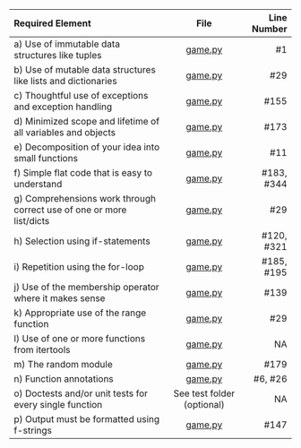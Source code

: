 | Required Element                                                    |              File              | Line Number |
|:--------------------------------------------------------------------|:------------------------------:|------------:|
| a) Use of immutable data structures like tuples                     |       [game.py](./game.py)      |          #1 |
| b) Use of mutable data structures like lists and dictionaries       |       [game.py](./game.py)      |         #29 |
| c) Thoughtful use of exceptions and exception handling              |       [game.py](./game.py)      |        #155 |
| d) Minimized scope and lifetime of all variables and objects        |       [game.py](./game.py)      |        #173 |
| e) Decomposition of your idea into small functions                  |       [game.py](./game.py)      |         #11 |
| f) Simple flat code that is easy to understand                      |       [game.py](./game.py)      |  #183, #344 |
| g) Comprehensions work through correct use of one or more list/dicts |       [game.py](./game.py)      |         #29 |
| h) Selection using if-statements                                    |       [game.py](./game.py)      |  #120, #321 |
| i) Repetition using the for-loop                                    |       [game.py](./game.py)      |  #185, #195 |
| j) Use of the membership operator where it makes sense              |       [game.py](./game.py)      |        #139 |
| k) Appropriate use of the range function                            |       [game.py](./game.py)      |         #29 |
| l) Use of one or more functions from itertools                      |       [game.py](./game.py)      |          NA |
| m) The random module                                                |       [game.py](./game.py)      |        #179 |
| n) Function annotations                                             |       [game.py](./game.py)      |     #6, #26 |
| o) Doctests and/or unit tests for every single function             |   See test folder (optional)    |          NA |
| p) Output must be formatted using f-strings                         |       [game.py](./game.py)      |        #147 |
